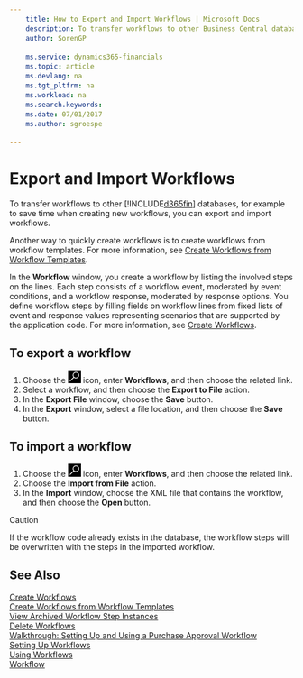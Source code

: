 ```yaml
---
    title: How to Export and Import Workflows | Microsoft Docs
    description: To transfer workflows to other Business Central databases, for example to save time when creating new workflows, you can export and import workflows.
    author: SorenGP

    ms.service: dynamics365-financials
    ms.topic: article
    ms.devlang: na
    ms.tgt_pltfrm: na
    ms.workload: na
    ms.search.keywords:
    ms.date: 07/01/2017
    ms.author: sgroespe

---
```

# Export and Import Workflows
To transfer workflows to other [!INCLUDE[d365fin](includes/d365fin_md.md)] databases, for example to save time when creating new workflows, you can export and import workflows.  

 Another way to quickly create workflows is to create workflows from workflow templates. For more information, see [Create Workflows from Workflow Templates](across-how-to-create-workflows-from-workflow-templates.md).  

 In the **Workflow** window, you create a workflow by listing the involved steps on the lines. Each step consists of a workflow event, moderated by event conditions, and a workflow response, moderated by response options. You define workflow steps by filling fields on workflow lines from fixed lists of event and response values representing scenarios that are supported by the application code. For more information, see [Create Workflows](across-how-to-create-workflows.md).  

## To export a workflow  
1.  Choose the ![Search for Page or Report](media/ui-search/search_small.png "Search for Page or Report icon") icon, enter **Workflows**, and then choose the related link.  
2.  Select a workflow, and then choose the **Export to File** action.  
3.  In the **Export File** window, choose the **Save** button.  
4.  In the **Export** window, select a file location, and then choose the **Save** button.  

## To import a workflow  
1.  Choose the ![Search for Page or Report](media/ui-search/search_small.png "Search for Page or Report icon") icon, enter **Workflows**, and then choose the related link.  
2.  Choose the **Import from File** action.  
3.  In the **Import** window, choose the XML file that contains the workflow, and then choose the **Open** button.  

> [!CAUTION]  
>  If the workflow code already exists in the database, the workflow steps will be overwritten with the steps in the imported workflow.  

## See Also  
 [Create Workflows](across-how-to-create-workflows.md)   
 [Create Workflows from Workflow Templates](across-how-to-create-workflows-from-workflow-templates.md)   
 [View Archived Workflow Step Instances](across-how-to-view-archived-workflow-step-instances.md)   
 [Delete Workflows](across-how-to-delete-workflows.md)   
 [Walkthrough: Setting Up and Using a Purchase Approval Workflow](walkthrough-setting-up-and-using-a-purchase-approval-workflow.md)   
 [Setting Up Workflows](across-set-up-workflows.md)   
 [Using Workflows](across-use-workflows.md)   
 [Workflow](across-workflow.md)   

